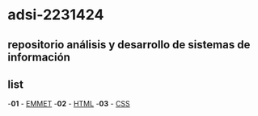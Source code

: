 # adsi-2231424
repositorio análisis y desarrollo de sistemas de información 
---
## list

-**01** - [EMMET](01-emmet/)
-**02** - [HTML](02-html/)
-**03** - [CSS](03-css/)